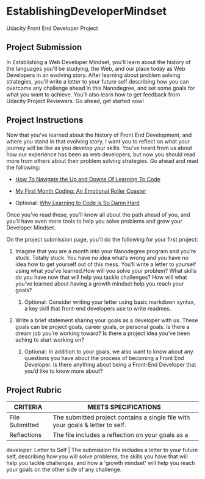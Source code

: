# EstablishingDeveloperMindset

Udacity Front End Developer Project


## Project Submission

In Establishing a Web Developer Mindset, you'll learn about the history of the languages you'll be studying, the Web, and our place today as Web Developers in an evolving story. After learning about problem solving strategies, you'll write a letter to your future self describing how you can overcome any challenge ahead in this Nanodegree, and set some goals for what you want to achieve. You'll also learn how to get feedback from Udacity Project Reviewers. Go ahead, get started now!


## Project Instructions 

Now that you’ve learned about the history of Front End Development, and where you stand in that evolving story, I want you to reflect on what your journey will be like as you develop your skills. You’ve heard from us about how our experience has been as web developers, but now you should read more from others about their problem solving strategies. Go ahead and read the following:

* [How To Navigate the Up and Downs Of Learning To Code](http://www.codeconquest.com/blog/how-to-navigate-the-up-and-downs-of-learning-to-code/)

* [My First Month Coding: An Emotional Roller Coaster](https://www.thinkful.com/blog/my-first-month-coding-an-emotional-roller-coaster/)

* Optional: [Why Learning to Code is So Damn Hard](http://www.vikingcodeschool.com/posts/why-learning-to-code-is-so-damn-hard)

Once you’ve read these, you’ll know all about the path ahead of you, and you’ll have even more tools to help you solve problems and grow your Developer Mindset.

On the project submission page, you’ll do the following for your first
project:

1. Imagine that you are a month into your Nanodegree program and you’re stuck. Totally stuck. You have no idea what’s wrong and you have no idea how to get yourself out of this mess. You’ll write a letter to yourself using what you’ve learned.How will you solve your problem? What skills do you have now that will help you tackle challenges? How will what you’ve learned about having a growth mindset help you reach your goals?
   1. Optional: Consider writing your letter using basic markdown syntax, a key skill that front-end developers use to write readmes.

2. Write a brief statement sharing your goals as a developer with us. These goals can be project goals, career goals, or personal goals. Is there a dream job you’re working toward? Is there a project idea you’ve been aching to start working on? 
   1. Optional: In addition to your goals, we also want to know about any questions you have about the process of becoming a Front End Developer. Is there anything about being a Front-End Developer that you’d like to know more about?


## Project Rubric 

CRITERIA 		|	MEETS SPECIFICATIONS 
------------	|	--------------------
File Submitted 	|	The submitted project contains a single file with your goals & letter to self.
Reflections 	|	The file includes a reflection on your goals as a
developer.
Letter to Self	|	The submission file includes a letter to your future self, describing how you will solve problems, the skills you have that will help you tackle challenges, and how a 'growth mindset' will help you reach your goals on the other side of any challenge.

